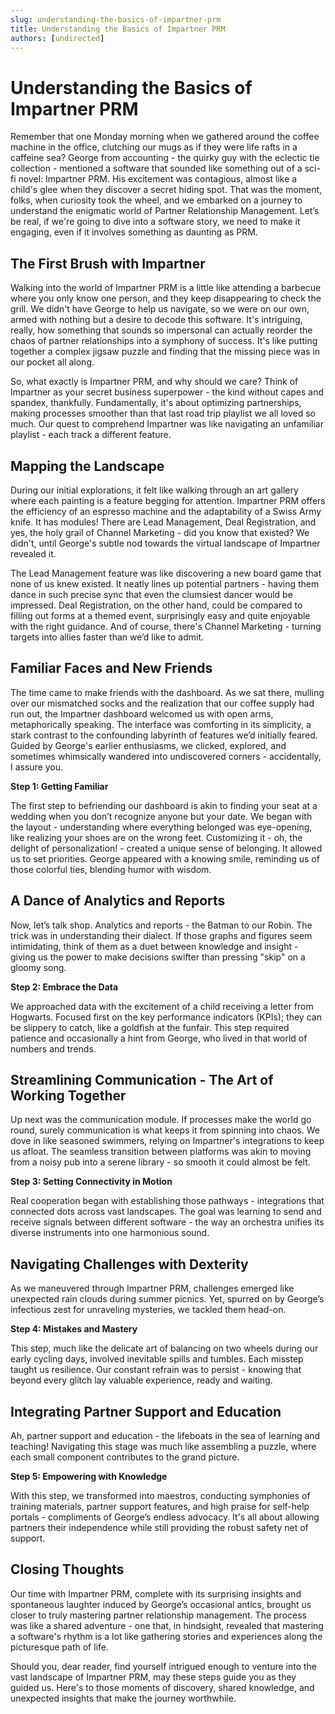```yaml
---
slug: understanding-the-basics-of-impartner-prm
title: Understanding the Basics of Impartner PRM
authors: [undirected]
---
```



# Understanding the Basics of Impartner PRM

Remember that one Monday morning when we gathered around the coffee machine in the office, clutching our mugs as if they were life rafts in a caffeine sea? George from accounting - the quirky guy with the eclectic tie collection - mentioned a software that sounded like something out of a sci-fi novel: Impartner PRM. His excitement was contagious, almost like a child's glee when they discover a secret hiding spot. That was the moment, folks, when curiosity took the wheel, and we embarked on a journey to understand the enigmatic world of Partner Relationship Management. Let’s be real, if we're going to dive into a software story, we need to make it engaging, even if it involves something as daunting as PRM.

## The First Brush with Impartner

Walking into the world of Impartner PRM is a little like attending a barbecue where you only know one person, and they keep disappearing to check the grill. We didn't have George to help us navigate, so we were on our own, armed with nothing but a desire to decode this software. It's intriguing, really, how something that sounds so impersonal can actually reorder the chaos of partner relationships into a symphony of success. It's like putting together a complex jigsaw puzzle and finding that the missing piece was in our pocket all along.

So, what exactly is Impartner PRM, and why should we care? Think of Impartner as your secret business superpower - the kind without capes and spandex, thankfully. Fundamentally, it's about optimizing partnerships, making processes smoother than that last road trip playlist we all loved so much. Our quest to comprehend Impartner was like navigating an unfamiliar playlist - each track a different feature.

## Mapping the Landscape

During our initial explorations, it felt like walking through an art gallery where each painting is a feature begging for attention. Impartner PRM offers the efficiency of an espresso machine and the adaptability of a Swiss Army knife. It has modules! There are Lead Management, Deal Registration, and yes, the holy grail of Channel Marketing - did you know that existed? We didn't, until George's subtle nod towards the virtual landscape of Impartner revealed it.

The Lead Management feature was like discovering a new board game that none of us knew existed. It neatly lines up potential partners - having them dance in such precise sync that even the clumsiest dancer would be impressed. Deal Registration, on the other hand, could be compared to filling out forms at a themed event, surprisingly easy and quite enjoyable with the right guidance. And of course, there's Channel Marketing - turning targets into allies faster than we’d like to admit. 

## Familiar Faces and New Friends

The time came to make friends with the dashboard. As we sat there, mulling over our mismatched socks and the realization that our coffee supply had run out, the Impartner dashboard welcomed us with open arms, metaphorically speaking. The interface was comforting in its simplicity, a stark contrast to the confounding labyrinth of features we’d initially feared. Guided by George's earlier enthusiasms, we clicked, explored, and sometimes whimsically wandered into undiscovered corners - accidentally, I assure you.

**Step 1: Getting Familiar**

The first step to befriending our dashboard is akin to finding your seat at a wedding when you don’t recognize anyone but your date. We began with the layout - understanding where everything belonged was eye-opening, like realizing your shoes are on the wrong feet. Customizing it - oh, the delight of personalization! - created a unique sense of belonging. It allowed us to set priorities. George appeared with a knowing smile, reminding us of those colorful ties, blending humor with wisdom.

## A Dance of Analytics and Reports

Now, let’s talk shop. Analytics and reports - the Batman to our Robin. The trick was in understanding their dialect. If those graphs and figures seem intimidating, think of them as a duet between knowledge and insight - giving us the power to make decisions swifter than pressing "skip" on a gloomy song.

**Step 2: Embrace the Data**

We approached data with the excitement of a child receiving a letter from Hogwarts. Focused first on the key performance indicators (KPIs); they can be slippery to catch, like a goldfish at the funfair. This step required patience and occasionally a hint from George, who lived in that world of numbers and trends.

## Streamlining Communication - The Art of Working Together

Up next was the communication module. If processes make the world go round, surely communication is what keeps it from spinning into chaos. We dove in like seasoned swimmers, relying on Impartner's integrations to keep us afloat. The seamless transition between platforms was akin to moving from a noisy pub into a serene library - so smooth it could almost be felt.

**Step 3: Setting Connectivity in Motion**

Real cooperation began with establishing those pathways - integrations that connected dots across vast landscapes. The goal was learning to send and receive signals between different software - the way an orchestra unifies its diverse instruments into one harmonious sound.

## Navigating Challenges with Dexterity

As we maneuvered through Impartner PRM, challenges emerged like unexpected rain clouds during summer picnics. Yet, spurred on by George’s infectious zest for unraveling mysteries, we tackled them head-on. 

**Step 4: Mistakes and Mastery**

This step, much like the delicate art of balancing on two wheels during our early cycling days, involved inevitable spills and tumbles. Each misstep taught us resilience. Our constant refrain was to persist - knowing that beyond every glitch lay valuable experience, ready and waiting.

## Integrating Partner Support and Education

Ah, partner support and education - the lifeboats in the sea of learning and teaching! Navigating this stage was much like assembling a puzzle, where each small component contributes to the grand picture.

**Step 5: Empowering with Knowledge**

With this step, we transformed into maestros, conducting symphonies of training materials, partner support features, and high praise for self-help portals - compliments of George’s endless advocacy. It's all about allowing partners their independence while still providing the robust safety net of support. 

## Closing Thoughts

Our time with Impartner PRM, complete with its surprising insights and spontaneous laughter induced by George’s occasional antics, brought us closer to truly mastering partner relationship management. The process was like a shared adventure - one that, in hindsight, revealed that mastering a software's rhythm is a lot like gathering stories and experiences along the picturesque path of life.

Should you, dear reader, find yourself intrigued enough to venture into the vast landscape of Impartner PRM, may these steps guide you as they guided us. Here's to those moments of discovery, shared knowledge, and unexpected insights that make the journey worthwhile.